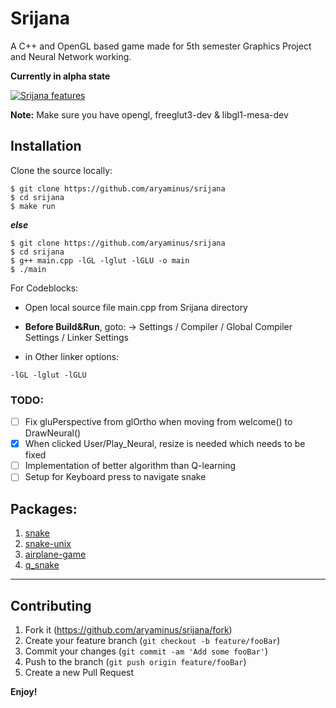 # Srijana
A C++ and OpenGL based game made for 5th semester Graphics Project and Neural Network working.

**Currently in alpha state**

[![Srijana features](https://i.imgur.com/6hHWMm7.gif)](https://github.com/aryaminus/srijana)

**Note:**
Make sure you have opengl, freeglut3-dev & libgl1-mesa-dev 

## Installation

Clone the source locally:
```
$ git clone https://github.com/aryaminus/srijana
$ cd srijana
$ make run
```
***else***
```
$ git clone https://github.com/aryaminus/srijana
$ cd srijana
$ g++ main.cpp -lGL -lglut -lGLU -o main
$ ./main
```

For Codeblocks:

- Open local source file main.cpp from Srijana directory

- **Before Build&Run**, goto:
-> Settings / Compiler / Global Compiler Settings / Linker Settings

- in Other linker options:
```
-lGL -lglut -lGLU
```

### TODO:
- [ ] Fix gluPerspective from glOrtho when moving from welcome() to DrawNeural()
- [x] When clicked User/Play_Neural, resize is needed which needs to be fixed
- [ ] Implementation of better algorithm than Q-learning
- [ ] Setup for Keyboard press to navigate snake

## Packages:
1. <a href="https://github.com/Shanta-chan/Snake" target="_blank">snake</a>
2. <a href="https://github.com/Ilyomix/Snake_Unix" target="_blank">snake-unix</a>
3. <a href="https://github.com/arpithank/Computer-Graphics-Airplane-Game" target="_blank">airplane-game</a>
4. <a href="https://github.com/inf0-warri0r/q_snake" target="_blank">q_snake</a>


-----------------------------------------------------------------------------------------------------------

## Contributing

1. Fork it (<https://github.com/aryaminus/srijana/fork>)
2. Create your feature branch (`git checkout -b feature/fooBar`)
3. Commit your changes (`git commit -am 'Add some fooBar'`)
4. Push to the branch (`git push origin feature/fooBar`)
5. Create a new Pull Request

**Enjoy!**

